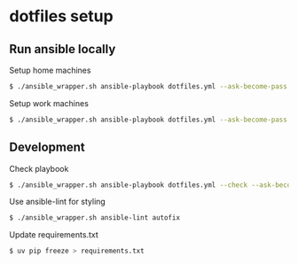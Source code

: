 # dotfiles setup 

## Run ansible locally

Setup home machines
```bash
$ ./ansible_wrapper.sh ansible-playbook dotfiles.yml --ask-become-pass
```

Setup work machines
```bash
$ ./ansible_wrapper.sh ansible-playbook dotfiles.yml --ask-become-pass --extra-vars="work=true"
```

## Development

Check playbook

```bash
$ ./ansible_wrapper.sh ansible-playbook dotfiles.yml --check --ask-become-pass
```

Use ansible-lint for styling

```bash
$ ./ansible_wrapper.sh ansible-lint autofix
```

Update requirements.txt

```bash
$ uv pip freeze > requirements.txt 
```
